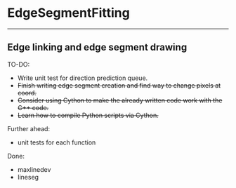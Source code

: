 # EdgeSegmentFitting
-----------------------------------------------------------
Edge linking and edge segment drawing
-----------------------------------------------------------

TO-DO:
- Write unit test for direction prediction queue. 
- <strike>Finish writing edge segment creation and find way to change pixels at coord.</strike>
- <strike>Consider using Cython to make the already written code work with the C++ code.</strike>
- <strike>Learn how to compile Python scripts via Cython.</strike>


Further ahead: 
- unit tests for each function

Done:
- maxlinedev
- lineseg

